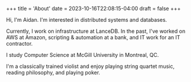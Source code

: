+++
title = 'About'
date = 2023-10-16T22:08:15-04:00
draft = false
+++

Hi, I'm Aidan. I'm interested in distributed systems and databases. 

Currently, I work on infrastructure at LanceDB. In the past, I've worked on AWS at Amazon, scripting & automation at a bank, and IT work for an IT contractor.

I study Computer Science at McGill University in Montreal, QC.

I'm a classically trained violist and enjoy playing string quartet music, reading philosophy, and playing poker.

